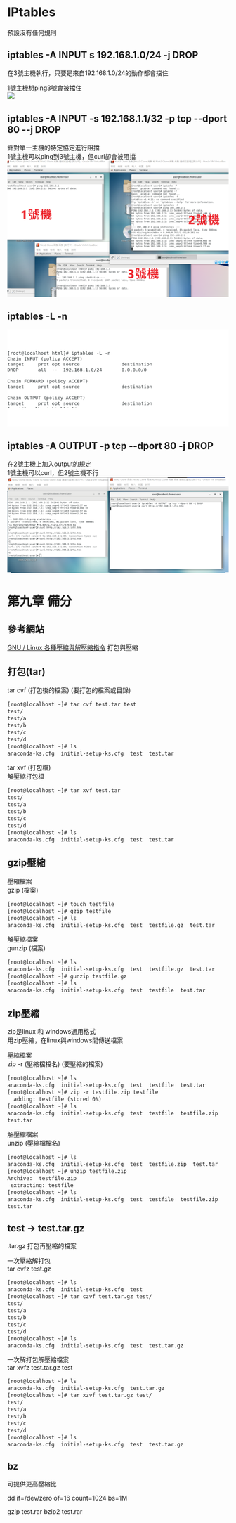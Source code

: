 # IPtables
預設沒有任何規則  

## iptables -A INPUT s 192.168.1.0/24 -j DROP
在3號主機執行，只要是來自192.168.1.0/24的動作都會擋住  

1號主機想ping3號會被擋住  
![](../pic/iptables1.png)  

## iptables -A INPUT -s 192.168.1.1/32 -p tcp --dport 80 --j DROP
針對單一主機的特定協定進行阻擋  
1號主機可以ping到3號主機，但curl卻會被阻擋  
![](../pic/input.png)  
## iptables -L -n
![](../pic/iptables2.png)  


## iptables -A OUTPUT -p tcp --dport 80 -j DROP
在2號主機上加入output的規定  
1號主機可以curl，但2號主機不行    
![](../pic/output.png)   


# 第九章 備分
## 參考網站
[GNU / Linux 各種壓縮與解壓縮指令](http://note.drx.tw/2008/04/command.html)
打包與壓縮  

## 打包(tar)
tar cvf (打包後的檔案) (要打包的檔案或目錄)  
```
[root@localhost ~]# tar cvf test.tar test  
test/
test/a
test/b
test/c
test/d
[root@localhost ~]# ls
anaconda-ks.cfg  initial-setup-ks.cfg  test  test.tar
```
tar xvf (打包檔)  
解壓縮打包檔
```
[root@localhost ~]# tar xvf test.tar
test/
test/a
test/b
test/c
test/d
[root@localhost ~]# ls
anaconda-ks.cfg  initial-setup-ks.cfg  test  test.tar
```


## gzip壓縮  
壓縮檔案  
gzip (檔案)  
```
[root@localhost ~]# touch testfile
[root@localhost ~]# gzip testfile 
[root@localhost ~]# ls
anaconda-ks.cfg  initial-setup-ks.cfg  test  testfile.gz  test.tar
```
解壓縮檔案  
gunzip (檔案)  
```
[root@localhost ~]# ls
anaconda-ks.cfg  initial-setup-ks.cfg  test  testfile.gz  test.tar
[root@localhost ~]# gunzip testfile.gz 
[root@localhost ~]# ls
anaconda-ks.cfg  initial-setup-ks.cfg  test  testfile  test.tar
```

## zip壓縮
zip是linux 和 windows通用格式  
用zip壓縮，在linux與windows間傳送檔案  
  
壓縮檔案   
zip -r (壓縮檔檔名) (要壓縮的檔案) 
```
[root@localhost ~]# ls
anaconda-ks.cfg  initial-setup-ks.cfg  test  testfile  test.tar
[root@localhost ~]# zip -r testfile.zip testfile 
  adding: testfile (stored 0%)
[root@localhost ~]# ls
anaconda-ks.cfg  initial-setup-ks.cfg  test  testfile  testfile.zip  test.tar
```
  
解壓縮檔案  
unzip (壓縮檔檔名) 
```
[root@localhost ~]# ls
anaconda-ks.cfg  initial-setup-ks.cfg  test  testfile.zip  test.tar
[root@localhost ~]# unzip testfile.zip 
Archive:  testfile.zip
 extracting: testfile                
[root@localhost ~]# ls
anaconda-ks.cfg  initial-setup-ks.cfg  test  testfile  testfile.zip  test.tar
```

## test -> test.tar.gz

.tar.gz 打包再壓縮的檔案  

一次壓縮解打包  
tar cvfz test.gz  
```
[root@localhost ~]# ls
anaconda-ks.cfg  initial-setup-ks.cfg  test
[root@localhost ~]# tar czvf test.tar.gz test/
test/
test/a
test/b
test/c
test/d
[root@localhost ~]# ls
anaconda-ks.cfg  initial-setup-ks.cfg  test  test.tar.gz

```
一次解打包解壓縮檔案  
tar xvfz test.tar.gz test  
```
[root@localhost ~]# ls
anaconda-ks.cfg  initial-setup-ks.cfg  test.tar.gz
[root@localhost ~]# tar xzvf test.tar.gz test/
test/
test/a
test/b
test/c
test/d
[root@localhost ~]# ls
anaconda-ks.cfg  initial-setup-ks.cfg  test  test.tar.gz
```

## bz
可提供更高壓縮比  

dd if=/dev/zero of=16 count=1024 bs=1M  

gzip test.rar
bzip2 test.rar
